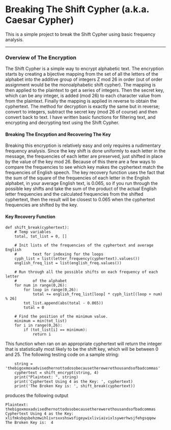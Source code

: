 # Breaking The Shift Cypher (a.k.a. Caesar Cypher)
This is a simple project to break the Shift Cypher using basic frequency analysis. 

---
### Overview of The Encryption    
 The Shift Cypher is a simple way to encrypt alphabetic text. The encryption starts by creating a bijective mapping from the set of all the letters of the alphabet into the additive group of integers Z mod 26 in order (out of order 
    assignment would be the monoalphabetic shift cypher). The mapping is then applied to the plaintext to get a series of 
    integers. Then the secret key, which can be any integer, is added (mod 26) to each character value from
    from the plaintext. Finally the mapping is applied in reverse to obtain the cyphertext. The method for decryption is 
    exactly the same but in reverse; convert to integers, subtract the secret key (mod 26 of course) and then convert back to text.
    I have written basic functions for filtering text, and encrypting and decrypting text using the Shift Cypher. 
 
 #### Breaking The Encyption and Recovering The Key
 Breaking this encryption is relatively easy and only requires a rudimentary frequency analysis. Since the key shift is done 
    uniformly to each letter in the message, the frequencies of each letter are preserved, just shifted in place by the value of the key mod 26. Because of this 
    there are a few ways to compare the frequencies to see which key makes the cyphertext match the frequencies of English speech. The key recovery function
    uses the fact that the sum of the square of the frequencies of each letter in the English alphabet, in your average English text, is 0.065, so if you run
    through the possible key shifts and take the sum of the product of the actual English letter frequencies and the calculated frequencies from the shifted cyphertext,
    then the result will be closest to 0.065 when the cyphertext frequencies are shifted by the key.

#### Key Recovery Function
```
def shift_break(cyphertext):
    # Temp variables
    total, tot_list = 0, []

    # Init lists of the frequencies of the cyphertext and average English 
    #       text for indexing for the loops
    cyph_list = list(letter_frequency(cyphertext).values())
    english_freq_list = list(english_freq.values())

    # Run through all the possible shifts on each frequency of each letter
    #       of the alphabet
    for num in range(0,26):
        for loop in range(0,26):
            total += english_freq_list[loop] * cyph_list[(loop + num) % 26]
        tot_list.append(abs(total - 0.065))
        total = 0

    # Find the position of the minimum value.
    minimum = min(tot_list)
    for i in range(0,26):
        if (tot_list[i] == minimum):
            return i 
```

This function when ran on an appropriate cyphertext will return the integer that is statistically most likely to be the shift key, which will be between 0 and 25. The following testing code on a sample string:
```
    string = 'thebigoxmoxadvisedhernottodosobecausetherewerethousandsofbadcommas'
    cyphertext = shift_encrypt(string, 4)
    print("Plaintext: ", string)
    print('Cyphertext Using 4 as the Key: ', cyphertext)
    print('The Broken Key is: ', shift_break(cyphertext))
```
produces the following output
```
Plaintext:  thebigoxmoxadvisedhernottodosobecausetherewerethousandsofbadcommas
Cyphertext Using 4 as the Key:  xlifmksbqsbehzmwihlivrsxxshswsfigeywixliviaivixlsywerhwsjfehgsqqew
The Broken Key is:  4
```
